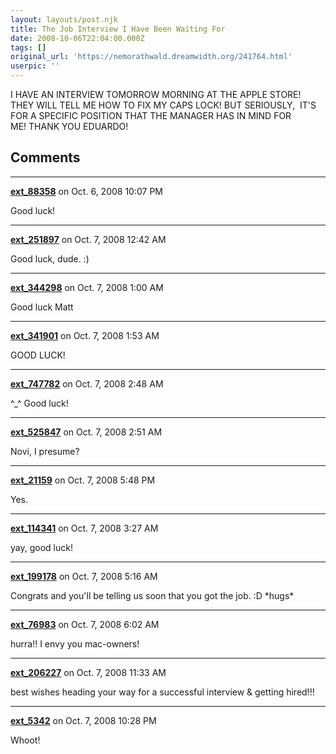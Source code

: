 ```yaml
---
layout: layouts/post.njk
title: The Job Interview I Have Been Waiting For
date: 2008-10-06T22:04:00.000Z
tags: []
original_url: 'https://nemorathwald.dreamwidth.org/241764.html'
userpic: ''
---
```

I HAVE AN INTERVIEW TOMORROW MORNING AT THE APPLE STORE! THEY WILL TELL ME HOW TO FIX MY CAPS LOCK! BUT SERIOUSLY,  IT'S FOR A SPECIFIC POSITION THAT THE MANAGER HAS IN MIND FOR ME! THANK YOU EDUARDO!

## Comments

---

**[ext_88358](https://www.dreamwidth.org/users/ext_88358)** on Oct. 6, 2008 10:07 PM

Good luck!

---

**[ext_251897](https://www.dreamwidth.org/users/ext_251897)** on Oct. 7, 2008 12:42 AM

Good luck, dude. :)

---

**[ext_344298](https://www.dreamwidth.org/users/ext_344298)** on Oct. 7, 2008 1:00 AM

Good luck Matt

---

**[ext_341901](https://www.dreamwidth.org/users/ext_341901)** on Oct. 7, 2008 1:53 AM

GOOD LUCK!

---

**[ext_747782](https://www.dreamwidth.org/users/ext_747782)** on Oct. 7, 2008 2:48 AM

^\_^ Good luck!

---

**[ext_525847](https://www.dreamwidth.org/users/ext_525847)** on Oct. 7, 2008 2:51 AM

Novi, I presume?

---

**[ext_21159](https://www.dreamwidth.org/users/ext_21159)** on Oct. 7, 2008 5:48 PM

Yes.

---

**[ext_114341](https://www.dreamwidth.org/users/ext_114341)** on Oct. 7, 2008 3:27 AM

yay, good luck!

---

**[ext_199178](https://www.dreamwidth.org/users/ext_199178)** on Oct. 7, 2008 5:16 AM

Congrats and you'll be telling us soon that you got the job. :D \*hugs\*

---

**[ext_76983](https://www.dreamwidth.org/users/ext_76983)** on Oct. 7, 2008 6:02 AM

hurra!! I envy you mac-owners!

---

**[ext_206227](https://www.dreamwidth.org/users/ext_206227)** on Oct. 7, 2008 11:33 AM

best wishes heading your way for a successful interview & getting hired!!!

---

**[ext_5342](https://www.dreamwidth.org/users/ext_5342)** on Oct. 7, 2008 10:28 PM

Whoot!
